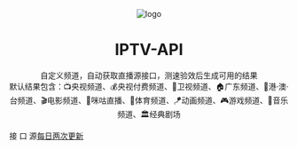 <div align="center">
  <img src="./static/images/logo.png" alt="logo"/>
  <h1 align="center">IPTV-API</h1>
</div>

<div align="center">自定义频道，自动获取直播源接口，测速验效后生成可用的结果</div>
<div align="center">默认结果包含：📺央视频道、💰央视付费频道、📡卫视频道、🏠广东频道、🌊港·澳·台频道、🎬电影频道、🎥咪咕直播、🏀体育频道、🪁动画频道、🎮游戏频道、🎵音乐频道、🏛经典剧场</div>

接    口    源[每日两次更新](https://ghgo.xyz/raw.githubusercontent.com/gclgg/iptv-api/refs/heads/master/output/result.m3u)
